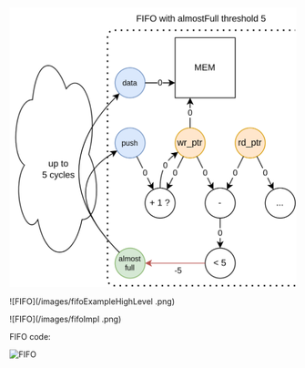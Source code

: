 




![FIFO](/images/fifoExample.png)

![FIFO](/images/fifoExampleHighLevel
.png)


![FIFO](/images/fifoImpl
.png)





FIFO code: 

![FIFO](/images/susLSPExample.png)
